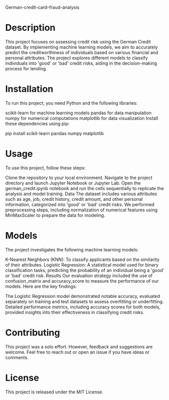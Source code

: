 German-credit-card-fraud-analysis


# Description
This project focuses on assessing credit risk using the German Credit dataset. By implementing machine learning models, we aim to accurately predict the creditworthiness of individuals based on various financial and personal attributes. The project explores different models to classify individuals into 'good' or 'bad' credit risks, aiding in the decision-making process for lending.

# Installation
To run this project, you need Python and the following libraries:

scikit-learn for machine learning models
pandas for data manipulation
numpy for numerical computations
matplotlib for data visualization
Install these dependencies using pip:


pip install scikit-learn pandas numpy matplotlib

# Usage
To use this project, follow these steps:

Clone the repository to your local environment.
Navigate to the project directory and launch Jupyter Notebook or Jupyter Lab.
Open the german_credit.ipynb notebook and run the cells sequentially to replicate the analysis and model training.
Data
The dataset includes various attributes such as age, job, credit history, credit amount, and other personal information, categorized into 'good' or 'bad' credit risks. We performed preprocessing steps, including normalization of numerical features using MinMaxScaler to prepare the data for modeling.

# Models
The project investigates the following machine learning models:

K-Nearest Neighbors (KNN): To classify applicants based on the similarity of their attributes.
Logistic Regression: A statistical model used for binary classification tasks, predicting the probability of an individual being a 'good' or 'bad' credit risk.
Results
Our evaluation strategy included the use of confusion_matrix and accuracy_score to measure the performance of our models. Here are the key findings:

The Logistic Regression model demonstrated notable accuracy, evaluated separately on training and test datasets to assess overfitting or underfitting.
Detailed performance metrics, including accuracy scores for both models, provided insights into their effectiveness in classifying credit risks.

# Contributing
This project was a solo effort. However, feedback and suggestions are welcome. Feel free to reach out or open an issue if you have ideas or comments.

# License
This project is released under the MIT License.









